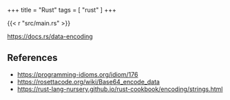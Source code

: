 +++
title = "Rust"
tags = [ "rust" ]
+++

{{< r "src/main.rs" >}}

<https://docs.rs/data-encoding>

## References

- <https://programming-idioms.org/idiom/176>
- <https://rosettacode.org/wiki/Base64_encode_data>
- <https://rust-lang-nursery.github.io/rust-cookbook/encoding/strings.html>
